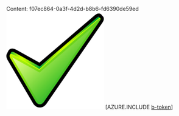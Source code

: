 Content: f07ec864-0a3f-4d2d-b8b6-fd6390de59ed![image](a5fd8b61-ffb5-4432-a07b-5d7f8c764e89.png)
[AZURE.INCLUDE [b-token](fef5d93d-2fd2-494c-a4b8-71d72521f027.md)]
